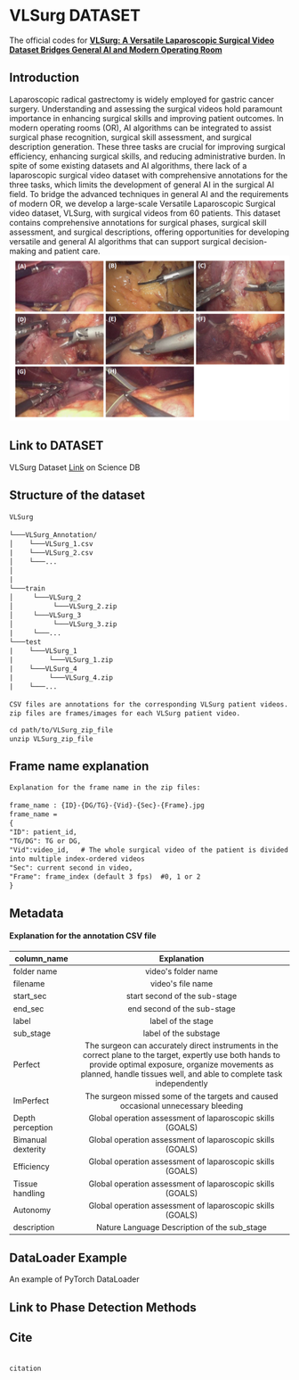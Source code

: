 # VLSurg DATASET

The official codes for [**VLSurg: A Versatile Laparoscopic Surgical Video Dataset Bridges General AI and Modern Operating Room**](linktopaper)

## Introduction 

Laparoscopic radical gastrectomy is widely employed for gastric cancer surgery. Understanding and assessing the surgical
videos hold paramount importance in enhancing surgical skills and improving patient outcomes. In modern operating rooms
(OR), AI algorithms can be integrated to assist surgical phase recognition, surgical skill assessment, and surgical description
generation. These three tasks are crucial for improving surgical efficiency, enhancing surgical skills, and reducing administrative
burden. In spite of some existing datasets and AI algorithms, there lack of a laparoscopic surgical video dataset with
comprehensive annotations for the three tasks, which limits the development of general AI in the surgical AI field. To bridge
the advanced techniques in general AI and the requirements of modern OR, we develop a large-scale Versatile Laparoscopic
Surgical video dataset, VLSurg, with surgical videos from 60 patients. This dataset contains comprehensive annotations for
surgical phases, surgical skill assessment, and surgical descriptions, offering opportunities for developing versatile and general
AI algorithms that can support surgical decision-making and patient care.
![avatar](/imgs/img_1.png)


## Link to DATASET

VLSurg Dataset [Link](https://www.scidb.cn/en/anonymous/TkJiMml5) on Science DB

## Structure of the dataset
```
VLSurg  

└───VLSurg_Annotation/
│    └───VLSurg_1.csv
|    └───VLSurg_2.csv 
│    └───...  
│       
|
└───train
│     └───VLSurg_2
│          └───VLSurg_2.zip
│     └───VLSurg_3
│          └───VLSurg_3.zip
|     └───...
└───test
|    └───VLSurg_1
|         └───VLSurg_1.zip
|    └───VLSurg_4
|         └───VLSurg_4.zip
|    └───...

CSV files are annotations for the corresponding VLSurg patient videos.
zip files are frames/images for each VLSurg patient video.
```

```
cd path/to/VLSurg_zip_file  
unzip VLSurg_zip_file  
```
## Frame name explanation
```
Explanation for the frame name in the zip files:  

frame_name : {ID}-{DG/TG}-{Vid}-{Sec}-{Frame}.jpg  
frame_name =   
{  
"ID": patient_id,   
"TG/DG": TG or DG,  
"Vid":video_id,   # The whole surgical video of the patient is divided into multiple index-ordered videos 
"Sec": current second in video,  
"Frame": frame_index (default 3 fps)  #0, 1 or 2 
}
```

## Metadata
												
#### Explanation for the annotation CSV file

|column_name|Explanation|
|--|:--:|
folder name	| video's folder name
filename|video's file name
start_sec|start second of the sub-stage
end_sec|end second of the sub-stage
label|label of the stage
sub_stage|label of the substage
Perfect|The surgeon can accurately direct instruments in the correct plane to the target, expertly use both hands to provide optimal exposure, organize movements as planned, handle tissues well, and able to complete task independently
ImPerfect|The surgeon missed some of the targets and caused occasional unnecessary bleeding
Depth perception|Global operation assessment of laparoscopic skills (GOALS)
Bimanual dexterity|Global operation assessment of laparoscopic skills (GOALS)
Efficiency|Global operation assessment of laparoscopic skills (GOALS)
Tissue handling|Global operation assessment of laparoscopic skills (GOALS)
Autonomy|Global operation assessment of laparoscopic skills (GOALS)
description| Nature Language Description of the sub_stage

## DataLoader Example
An example of PyTorch DataLoader

## Link to Phase Detection Methods


## Cite
```
   
citation   
   
```
